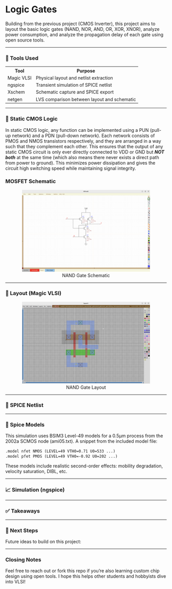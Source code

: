 # Logic Gates


Building from the previous project (CMOS Inverter), this project aims to layout the basic logic gates (NAND, NOR, AND, OR, XOR, XNOR), analyze power consumption, and analyze the propagation delay of each gate using open source tools.

---
### 🔧 Tools Used
<div align="center">
  <table>
    <tr>
      <th>Tool</th>
      <th>Purpose</th>
    </tr>
    <tr>
      <td>Magic VLSI</td>
      <td>Physical layout and netlist extraction</td>
    </tr>
    <tr>
      <td>ngspice</td>
      <td>Transient simulation of SPICE netlist</td>
    </tr>
    <tr>
      <td> Xschem</td>
      <td>Schematic capture and SPICE export</td>
    </tr>
    <tr>
      <td>netgen</td>
      <td>LVS comparison between layout and schematic</td>
    </tr>
  </table>
</div>

---

### 🧠 Static CMOS Logic 

In static CMOS logic, any function can be implemented using a PUN (pull-up network) and a PDN (pull-down network). Each network consists of PMOS and NMOS transistors respectively, and they are arranged in a way such that they complement each other. This ensures that the output of any static CMOS circuit is only ever directly connected to VDD or GND but ***NOT both*** at the same time (which also means there never exists a direct path from power to ground). This minimizes power dissipation and gives the circuit high switching speed while maintaining signal integrity.

### MOSFET Schematic
<div align="center">
  <img src="./NAND_Schematic.png" alt="NAND Gate Schematic" width="400" />
</div>
<div align="center">
  NAND Gate Schematic
  </div>
  
---

### 🧱 Layout (Magic VLSI)

<div align="center">
  <img src="./NAND_Layout.png" alt="NAND Gate Layout" width="400"/>
</div>
<div align="center">
  NAND Gate Layout
  </div>
  
---

### 📐 SPICE Netlist

---
### 🧪 Spice Models
This simulation uses BSIM3 Level-49 models for a 0.5µm process from the 2002a SCMOS node (ami05.txt). A snippet from the included model file:

```spice
.model nfet NMOS (LEVEL=49 VTH0=0.71 U0=533 ...)
.model pfet PMOS (LEVEL=49 VTH0=-0.92 U0=202 ...)
```
These models include realistic second-order effects: mobility degradation, velocity saturation, DIBL, etc.

---

### 📈 Simulation (ngspice)

---

### ✅ Takeaways

--- 

### 🚀 Next Steps
Future ideas to build on this project:

---

### Closing Notes

Feel free to reach out or fork this repo if you’re also learning custom chip design using open tools. I hope this helps other students and hobbyists dive into VLSI!



